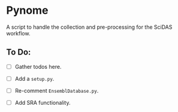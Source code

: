 # Pynome

A script to handle the collection and pre-processing for the SciDAS workflow.

## To Do:

- [ ] Gather todos here.
- [ ] Add a `setup.py`.
- [ ] Re-comment `EnsemblDatabase.py`.
- [ ] Add SRA functionality.

